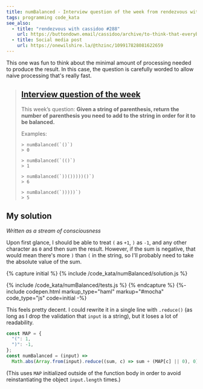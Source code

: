 ```yaml
---
title: numBalanced - Interview question of the week from rendezvous with cassidoo
tags: programming code_kata
see_also:
  - title: "rendezvous with cassidoo #288"
    url: https://buttondown.email/cassidoo/archive/to-think-that-everybodys-like-you-is-silly/
  - title: Social media post
    url: https://onewilshire.la/@thzinc/109917828081622659
---
```


This one was fun to think about the minimal amount of processing needed to produce the result. In this case, the question is carefully worded to allow naive processing that's really fast.

> ## [Interview question of the week](https://buttondown.email/cassidoo/archive/to-think-that-everybodys-like-you-is-silly/)
>
> This week’s question:
> **Given a string of parenthesis, return the number of parenthesis you need to add to the string in order for it to be balanced.**
>
> Examples:
>
> ```
> > numBalanced(`()`)
> > 0
>
> > numBalanced(`(()`)
> > 1
>
> > numBalanced(`))()))))()`)
> > 6
>
> > numBalanced(`)))))`)
> > 5
> ```

## My solution

_Written as a stream of consciousness_

Upon first glance, I should be able to treat `(` as `+1`, `)` as `-1`, and any other character as `0` and then sum the result. However, if the sum is negative, that would mean there's more `)` than `(` in the string, so I'll probably need to take the absolute value of the sum.

{% capture initial %}
{% include /code_kata/numBalanced/solution.js %}

{% include /code_kata/numBalanced/tests.js %}
{% endcapture %}
{%- include codepen.html markup_type="haml" markup="#mocha" code_type="js" code=initial -%}

This feels pretty decent. I could rewrite it in a single line with `.reduce()` (as long as I drop the validation that `input` is a string), but it loses a lot of readability.

```javascript
const MAP = {
  "(": 1,
  ")": -1,
};
const numBalanced = (input) =>
  Math.abs(Array.from(input).reduce((sum, c) => sum + (MAP[c] || 0), 0));
```

(This uses `MAP` initialized outside of the function body in order to avoid reinstantiating the object `input.length` times.)
